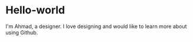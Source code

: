 # Hello-world
I'm Ahmad, a designer. I love designing and would like to learn more about using Github.
